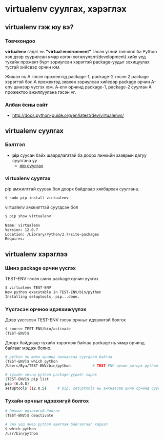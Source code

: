 # virtualenv суулгах, хэрэглэх

## virtualenv гэж юу вэ?

### Товчхондоо

**virtualenv** гэдэг нь **"virtual environment"** гэсэн үгний товчлол ба Python хэл дээр суурилсан ямар нэгэн хөгжүүлэлт(development) хийх үед тухайн прожект бүрт зориулсан хэрэгтэй package-уудыг зохицуулах тусгай хийсвэр орчин юм. 

Жишээ нь A гэсэн прожектэд package-1, package-2 гэсэн 2 package хэрэгтэй бол A прожектэд зөвхөн зориулсан хийсвэр package орчин A-env шинээр үүсгэх юм. A-env орчинд package-1, package-2 суулган A прожектоо ажиллуулана гэсэн үг.

### Албан ёсны сайт

* http://docs.python-guide.org/en/latest/dev/virtualenvs/

## virtualenv суулгах

### Бэлтгэл

* **pip** суусан байх шаардлагатай ба доорх линкийн зааврын дагуу суулгана уу
	* [pip суулгах](https://github.com/byam/it-articles/blob/master/pip-install.md)

### virtualenv суулгах

pip амжилттай суусан бол доорх байдлаар хялбархан суулгана.

```sh
$ sudo pip install virtualenv
```

virtualenv амжилттай суугдсан бол

```sh
$ pip show virtualenv
---
Name: virtualenv
Version: 12.0.7
Location: /Library/Python/2.7/site-packages
Requires:
```

## virtualenv хэрэглээ

### Шинэ package орчин үүсгэх

TEST-ENV гэсэн шинэ package орчин үүсгэх

```sh
$ virtualenv TEST-ENV
New python executable in TEST-ENV/bin/python
Installing setuptools, pip...done.
```

### Үүсгэсэн орчноо идэвхижүүлэх

Дээр үүсгэсэн TEST-ENV гэсэн орчныг идэвхитэй болгох

```sh
$ source TEST-ENV/bin/activate
(TEST-ENV)$
```

Доорх байдлаар тухайн хэрэглэж байгаа package нь ямар орчинд байгааг мэдэж болно.

```sh
# python нь шинэ орчинд анхнаасаа суугдсан байгаа
(TEST-ENV)$ which python
/Users/Bya/TEST-ENV/bin/python			# TEST-ENV орчин доторх python-г ашиглаж байна гэсэн үг

# тухайн орчны python package-үүдийг харах 
(TEST-ENV)$ pip list
pip (6.0.8)
setuptools (12.0.5)		# pip, setuptools нь анхнаасаа шинэ орчинд суугдсан байгаа

```

### Тухайн орчныг идэвхигүй болгох

```sh
# Орчныг идэвхигүй болгох
(TEST-ENV)$ deactivate

# Энэ үед ямар python ашиглаж байгаагааг харвал
$ which python
/usr/bin/python
```


